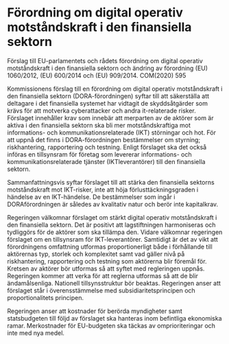 # Förordning om digital operativ motståndskraft i den finansiella sektorn

Förslag till EU\-parlamentets och rådets förordning om digital operativ motståndskraft i den finansiella sektorn och ändring av förordning (EU) 1060/2012, (EU) 600/2014 och (EU) 909/2014\. COM(2020\) 595

Kommissionens förslag till en förordning om digital operativ motståndskraft i den finansiella sektorn (DORA\-förordningen) syftar till att säkerställa att deltagare i det finansiella systemet har vidtagit de skyddsåtgärder som krävs för att motverka cyberattacker och andra it\-relaterade risker. Förslaget innehåller krav som innebär att merparten av de aktörer som är aktiva i den finansiella sektorn ska bli mer motståndskraftiga mot informations\- och kommunikationsrelaterade (IKT) störningar och hot. För att uppnå det finns i DORA\-förordningen bestämmelser om styrning; riskhantering, rapportering och testning. Enligt förslaget ska det också införas en tillsynsram för företag som levererar informations\- och kommunikationsrelaterade tjänster (IKTleverantörer) till den finansiella sektorn.

Sammanfattningsvis syftar förslaget till att stärka den finansiella sektorns motståndskraft mot IKT\-risker, inte att höja förlusttäckningsgraden i händelse av en IKT\-händelse. De bestämmelser som ingår i DORAförordningen är således av kvalitativ natur och berör inte kapitalkrav.

Regeringen välkomnar förslaget om stärkt digital operativ motståndskraft i den finansiella sektorn. Det är positivt att lagstiftningen harmoniseras och tydliggörs för de aktörer som ska tillämpa den. Vidare välkomnar regeringen förslaget om en tillsynsram för IKT\-leverantörer. Samtidigt är det av vikt att förordningens omfattning utformas proportionerligt både i förhållande till aktörernas typ, storlek och komplexitet samt vad gäller nivå på riskhantering, rapportering och testning som aktörerna blir föremål för. Kretsen av aktörer bör utformas så att syftet med regleringen uppnås. Regeringen kommer att verka för att reglerna utformas så att de blir ändamålsenliga. Nationell tillsynsstruktur bör beaktas. Regeringen anser att förslaget står i överensstämmelse med subsidiaritetsprincipen och proportionalitets principen.

Regeringen anser att kostnader för berörda myndigheter samt statsbudgeten till följd av förslaget ska hanteras inom befintliga ekonomiska ramar. Merkostnader för EU\-budgeten ska täckas av omprioriteringar och inte med nya medel.
